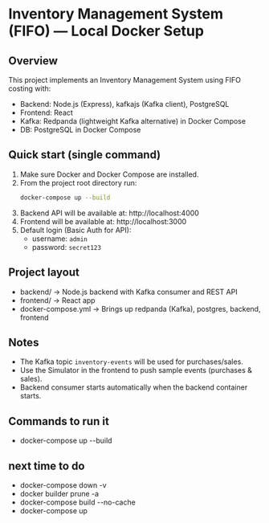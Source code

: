 # Inventory Management System (FIFO) — Local Docker Setup
## Overview
This project implements an Inventory Management System using FIFO costing with:
- Backend: Node.js (Express), kafkajs (Kafka client), PostgreSQL
- Frontend: React
- Kafka: Redpanda (lightweight Kafka alternative) in Docker Compose
- DB: PostgreSQL in Docker Compose

## Quick start (single command)
1. Make sure Docker and Docker Compose are installed.
2. From the project root directory run:
   ```bash
   docker-compose up --build
   ```
3. Backend API will be available at: http://localhost:4000
4. Frontend will be available at: http://localhost:3000
5. Default login (Basic Auth for API):
   - username: `admin`
   - password: `secret123`

## Project layout
- backend/    -> Node.js backend with Kafka consumer and REST API
- frontend/   -> React app
- docker-compose.yml -> Brings up redpanda (Kafka), postgres, backend, frontend

## Notes
- The Kafka topic `inventory-events` will be used for purchases/sales.
- Use the Simulator in the frontend to push sample events (purchases & sales).
- Backend consumer starts automatically when the backend container starts.


## Commands to run it
- docker-compose up --build
## next time to do
- docker-compose down -v
- docker builder prune -a
- docker-compose build --no-cache
- docker-compose up
